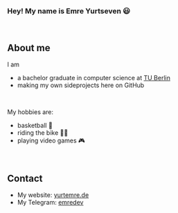 ### Hey! My name is Emre Yurtseven 😃

<br>

## About me

I am
- a bachelor graduate in computer science at [TU Berlin](https://www.tu.berlin/)
- making my own sideprojects here on GitHub

<br>

My hobbies are:
- basketball 🏀
- riding the bike 🚴‍♂️
- playing video games 🎮

<br>

## Contact

- My website: [yurtemre.de](https://www.yurtemre.de) 
- My Telegram: [emredev](https://t.me/emredev)
